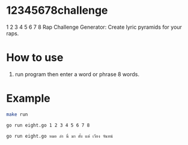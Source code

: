 # 12345678challenge
1 2 3 4 5 6 7 8 Rap Challenge Generator: Create lyric pyramids for your raps.

# How to use
1. run program then enter a word or phrase 8 words.

# Example

```bash
make run
```

```bash
go run eight.go 1 2 3 4 5 6 7 8
```

```bash
go run eight.go หมอ ลำ นี่ มา ตั้ง แต่ เวียง จันทน์
```
